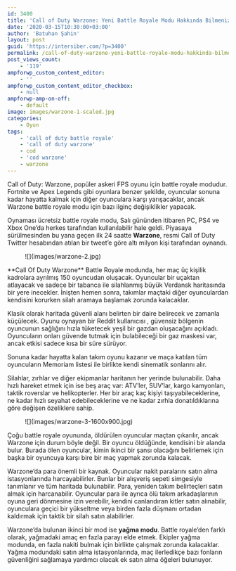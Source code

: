 ```yaml
---
id: 3400
title: 'Call of Duty Warzone: Yeni Battle Royale Modu Hakkında Bilmeniz Gereken Her Şey'
date: '2020-03-15T10:30:00+03:00'
author: 'Batuhan Şahin'
layout: post
guid: 'https://intersiber.com/?p=3400'
permalink: /call-of-duty-warzone-yeni-battle-royale-modu-hakkinda-bilmeniz-gereken-her-sey/
post_views_count:
    - '119'
ampforwp_custom_content_editor:
    - ''
ampforwp_custom_content_editor_checkbox:
    - null
ampforwp-amp-on-off:
    - default
image: images/warzone-1-scaled.jpg
categories:
    - Oyun
tags:
    - 'call of duty battle royale'
    - 'call of duty warzone'
    - cod
    - 'cod warzone'
    - warzone
---
```


Call of Duty: Warzone, popüler askeri FPS oyunu için battle royale modudur. Fortnite ve Apex Legends gibi oyunlara benzer şekilde, oyuncular sonuna kadar hayatta kalmak için diğer oyunculara karşı yarışacaklar, ancak Warzone battle royale modu için bazı ilginç değişiklikler yapacak.

Oynaması ücretsiz battle royale modu, Salı gününden itibaren PC, PS4 ve Xbox One’da herkes tarafından kullanılabilir hale geldi. Piyasaya sürülmesinden bu yana geçen ilk 24 saatte **Warzone**, resmi Call of Duty Twitter hesabından atılan bir tweet’e göre altı milyon kişi tarafından oynandı.

<figure class="wp-block-image size-full">![](images/warzone-2.jpg)</figure>**Call Of Duty Warzone** Battle Royale modunda, her maç üç kişilik kadrolara ayrılmış 150 oyuncudan oluşacak. Oyuncular bir uçaktan atlayacak ve sadece bir tabanca ile silahlanmış büyük Verdansk haritasında bir yere inecekler. İnişten hemen sonra, takımlar maçtaki diğer oyunculardan kendisini korurken silah aramaya başlamak zorunda kalacaklar.

Klasik olarak haritada güvenli alanı belirten bir daire belirecek ve zamanla küçülecek. Oyunu oynayan bir Reddit kullanıcısı , güvensiz bölgenin oyuncunun sağlığını hızla tüketecek yeşil bir gazdan oluşacağını açıkladı. Oyuncuların onları güvende tutmak için bulabileceği bir gaz maskesi var, ancak etkisi sadece kısa bir süre sürüyor.

Sonuna kadar hayatta kalan takım oyunu kazanır ve maça katılan tüm oyuncuların Memoriam listesi ile birlikte kendi sinematik sonlarını alır.

Silahlar, zırhlar ve diğer ekipmanlar haritanın her yerinde bulunabilir. Daha hızlı hareket etmek için ise beş araç var: ATV’ler, SUV’lar, kargo kamyonları, taktik roverslar ve helikopterler. Her bir araç kaç kişiyi taşıyabileceklerine, ne kadar hızlı seyahat edebileceklerine ve ne kadar zırhla donatıldıklarına göre değişen özeliklere sahip.

<figure class="wp-block-image size-large">![](images/warzone-3-1600x900.jpg)</figure>Çoğu battle royale oyununda, öldürülen oyuncular maçtan çıkarılır, ancak Warzone için durum böyle değil. Bir oyuncu öldüğünde, kendisini bir alanda bulur. Burada ölen oyuncular, kimin ikinci bir şansı olacağını belirlemek için başka bir oyuncuya karşı bire bir maç yapmak zorunda kalacak.

Warzone’da para önemli bir kaynak. Oyuncular nakit paralarını satın alma istasyonlarında harcayabilirler. Bunlar bir alışveriş sepeti simgesiyle tanımlanır ve tüm haritada bulunabilir. Para, yeniden takım belirteçleri satın almak için harcanabilir. Oyuncular para ile ayrıca ölü takım arkadaşlarının oyuna geri dönmesine izin verebilir, kendini canlandıran kitler satın alınabilir, oyunculara geçici bir yükseltme veya birden fazla düşmanı ortadan kaldırmak için taktik bir silah satın alabilirler.

Warzone’da bulunan ikinci bir mod ise **yağma modu**. Battle royale’den farklı olarak, yağmadaki amaç en fazla parayı elde etmek. Ekipler yağma modunda, en fazla nakiti bulmak için birlikte çalışmak zorunda kalacaklar. Yağma modundaki satın alma istasyonlarında, maç ilerledikçe bazı fonların güvenliğini sağlamaya yardımcı olacak ek satın alma öğeleri bulunuyor.